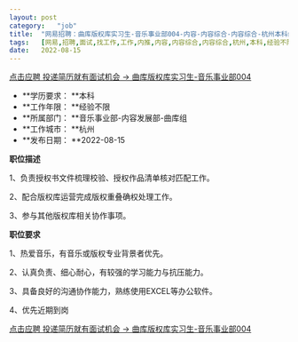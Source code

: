 ```yaml
---
layout:	post
category:	"job"
title:	"网易招聘：曲库版权库实习生-音乐事业部004-内容-内容综合-内容综合-杭州本科经验不限"
tags:	[网易,招聘,面试,找工作,工作,内推,内容,内容综合,内容综合,杭州,本科,经验不限]
date:	2022-08-15
---
```


[点击应聘 投递简历就有面试机会 ->  曲库版权库实习生-音乐事业部004](http://mobile.bole.netease.com/bole/boleDetail?id=34940&employeeId=346f03c3cda5f04c&key=all)



- **学历要求： **本科
- **工作年限： **经验不限
- **所属部门： **音乐事业部-内容发展部-曲库组
- **工作城市： **杭州
- **发布日期： **2022-08-15



**职位描述**

1、负责授权书文件梳理校验、授权作品清单核对匹配工作。

2、配合版权库运营完成版权重叠确权处理工作。

3、参与其他版权库相关协作事项。



**职位要求**

1、热爱音乐，有音乐或版权专业背景者优先。

2、认真负责、细心耐心，有较强的学习能力与抗压能力。

3、具备良好的沟通协作能力，熟练使用EXCEL等办公软件。

4、优先近期到岗



[点击应聘 投递简历就有面试机会 ->  曲库版权库实习生-音乐事业部004](http://mobile.bole.netease.com/bole/boleDetail?id=34940&employeeId=346f03c3cda5f04c&key=all)